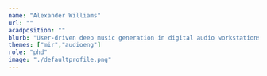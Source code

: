 ```yaml
---
name: "Alexander Williams"
url: ""
acadposition: ""
blurb: "User-driven deep music generation in digital audio workstations"
themes: ["mir","audioeng"]
role: "phd"
image: "./defaultprofile.png"
---
```

